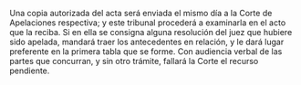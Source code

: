 Una copia autorizada del acta será enviada el mismo día a la Corte de Apelaciones respectiva; y este tribunal procederá a examinarla en el acto que la reciba. Si en ella se consigna alguna resolución del juez que hubiere sido apelada, mandará traer los antecedentes en relación, y le dará lugar preferente en la primera tabla que se forme. Con audiencia verbal de las partes que concurran, y sin otro trámite, fallará la Corte el recurso pendiente.
